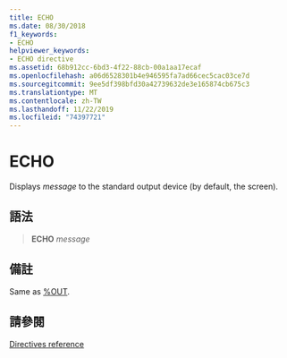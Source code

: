 ```yaml
---
title: ECHO
ms.date: 08/30/2018
f1_keywords:
- ECHO
helpviewer_keywords:
- ECHO directive
ms.assetid: 68b912cc-6bd3-4f22-88cb-00a1aa17ecaf
ms.openlocfilehash: a06d6528301b4e946595fa7ad66cec5cac03ce7d
ms.sourcegitcommit: 9ee5df398bfd30a42739632de3e165874cb675c3
ms.translationtype: MT
ms.contentlocale: zh-TW
ms.lasthandoff: 11/22/2019
ms.locfileid: "74397721"
---
```

# <a name="echo"></a>ECHO

Displays *message* to the standard output device (by default, the screen).

## <a name="syntax"></a>語法

> **ECHO** *message*

## <a name="remarks"></a>備註

Same as [%OUT](../../assembler/masm/percent-out.md).

## <a name="see-also"></a>請參閱

[Directives reference](directives-reference.md)
